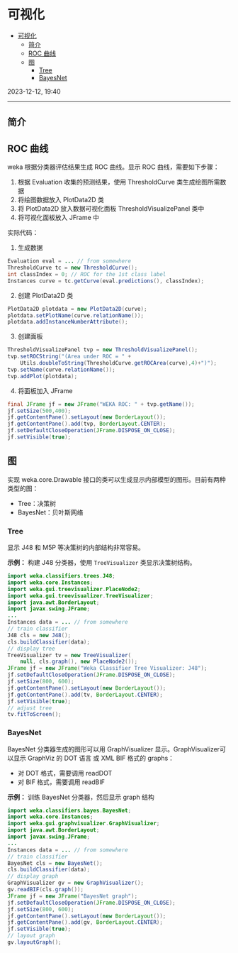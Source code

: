 # 可视化

- [可视化](#可视化)
  - [简介](#简介)
  - [ROC 曲线](#roc-曲线)
  - [图](#图)
    - [Tree](#tree)
    - [BayesNet](#bayesnet)

2023-12-12, 19:40
****

## 简介

## ROC 曲线

weka 根据分类器评估结果生成 ROC 曲线。显示 ROC 曲线，需要如下步骤：

1. 根据 Evaluation 收集的预测结果，使用 ThresholdCurve 类生成绘图所需数据
2. 将绘图数据放入 PlotData2D 类
3. 将 PlotData2D 放入数据可视化面板 ThresholdVisualizePanel 类中
4. 将可视化面板放入 JFrame 中

实际代码：

1. 生成数据

```java
Evaluation eval = ... // from somewhere
ThresholdCurve tc = new ThresholdCurve();
int classIndex = 0; // ROC for the 1st class label
Instances curve = tc.getCurve(eval.predictions(), classIndex);
```

2. 创建 PlotData2D 类

```java
PlotData2D plotdata = new PlotData2D(curve);
plotdata.setPlotName(curve.relationName());
plotdata.addInstanceNumberAttribute();
```

3. 创建面板

```java
ThresholdVisualizePanel tvp = new ThresholdVisualizePanel();
tvp.setROCString("(Area under ROC = " +
    Utils.doubleToString(ThresholdCurve.getROCArea(curve),4)+")");
tvp.setName(curve.relationName());
tvp.addPlot(plotdata);
```

4. 将面板加入 JFrame

```java
final JFrame jf = new JFrame("WEKA ROC: " + tvp.getName());
jf.setSize(500,400);
jf.getContentPane().setLayout(new BorderLayout());
jf.getContentPane().add(tvp, BorderLayout.CENTER);
jf.setDefaultCloseOperation(JFrame.DISPOSE_ON_CLOSE);
jf.setVisible(true);
```

## 图

实现 weka.core.Drawable 接口的类可以生成显示内部模型的图形。目前有两种类型的图：

- Tree：决策树
- BayesNet：贝叶斯网络

### Tree

显示 J48 和 M5P 等决策树的内部结构非常容易。

**示例：** 构建 J48 分类器，使用 `TreeVisualizer` 类显示决策树结构。

```java
import weka.classifiers.trees.J48;
import weka.core.Instances;
import weka.gui.treevisualizer.PlaceNode2;
import weka.gui.treevisualizer.TreeVisualizer;
import java.awt.BorderLayout;
import javax.swing.JFrame;
...
Instances data = ... // from somewhere
// train classifier
J48 cls = new J48();
cls.buildClassifier(data);
// display tree
TreeVisualizer tv = new TreeVisualizer(
    null, cls.graph(), new PlaceNode2());
JFrame jf = new JFrame("Weka Classifier Tree Visualizer: J48");
jf.setDefaultCloseOperation(JFrame.DISPOSE_ON_CLOSE);
jf.setSize(800, 600);
jf.getContentPane().setLayout(new BorderLayout());
jf.getContentPane().add(tv, BorderLayout.CENTER);
jf.setVisible(true);
// adjust tree
tv.fitToScreen();
```

### BayesNet

BayesNet 分类器生成的图形可以用 GraphVisualizer 显示。GraphVisualizer可以显示 GraphViz 的 DOT 语言 或 XML BIF 格式的 graphs：

- 对 DOT 格式，需要调用 readDOT
- 对 BIF 格式，需要调用 readBIF

**示例：** 训练 BayesNet 分类器，然后显示 graph 结构 

```java
import weka.classifiers.bayes.BayesNet;
import weka.core.Instances;
import weka.gui.graphvisualizer.GraphVisualizer;
import java.awt.BorderLayout;
import javax.swing.JFrame;
...
Instances data = ... // from somewhere
// train classifier
BayesNet cls = new BayesNet();
cls.buildClassifier(data);
// display graph
GraphVisualizer gv = new GraphVisualizer();
gv.readBIF(cls.graph());
JFrame jf = new JFrame("BayesNet graph");
jf.setDefaultCloseOperation(JFrame.DISPOSE_ON_CLOSE);
jf.setSize(800, 600);
jf.getContentPane().setLayout(new BorderLayout());
jf.getContentPane().add(gv, BorderLayout.CENTER);
jf.setVisible(true);
// layout graph
gv.layoutGraph();
```